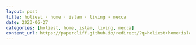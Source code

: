```yaml
---
layout: post
title: holiest · home · islam · living · mecca
date: 2023-06-27
categories: [holiest, home, islam, living, mecca]
content_url: https://papercliff.github.io/redirect/?q=holiest+home+islam+living+mecca&tbs=cdr:1,cd_min:6/26/2023,cd_max:6/28/2023
---
```

